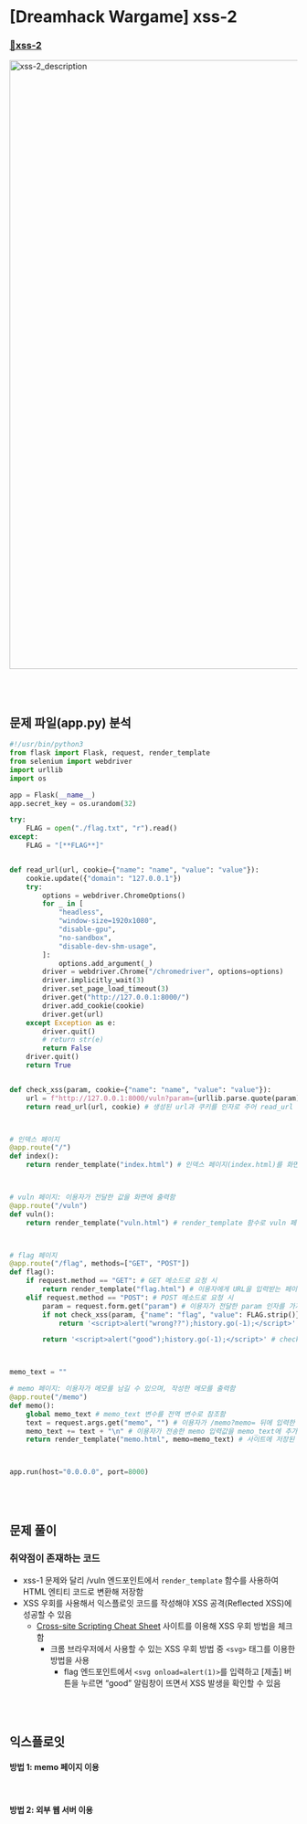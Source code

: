 # [Dreamhack Wargame] xss-2
### [🚩xss-2](https://dreamhack.io/wargame/challenges/268/)
  <img width="1066" alt="xss-2_description" src="https://github.com/augustf86/Today_I_Learn/assets/122844932/8850b99f-06b6-49e4-9f1f-ab7e6ff70d05">

<br/><br/>

## 문제 파일(app.py) 분석
```python
#!/usr/bin/python3
from flask import Flask, request, render_template
from selenium import webdriver
import urllib
import os

app = Flask(__name__)
app.secret_key = os.urandom(32)

try:
    FLAG = open("./flag.txt", "r").read()
except:
    FLAG = "[**FLAG**]"


def read_url(url, cookie={"name": "name", "value": "value"}):
    cookie.update({"domain": "127.0.0.1"})
    try:
        options = webdriver.ChromeOptions()
        for _ in [
            "headless",
            "window-size=1920x1080",
            "disable-gpu",
            "no-sandbox",
            "disable-dev-shm-usage",
        ]:
            options.add_argument(_)
        driver = webdriver.Chrome("/chromedriver", options=options)
        driver.implicitly_wait(3)
        driver.set_page_load_timeout(3)
        driver.get("http://127.0.0.1:8000/")
        driver.add_cookie(cookie)
        driver.get(url)
    except Exception as e:
        driver.quit()
        # return str(e)
        return False
    driver.quit()
    return True


def check_xss(param, cookie={"name": "name", "value": "value"}):
    url = f"http://127.0.0.1:8000/vuln?param={urllib.parse.quote(param)}" # param의 값을 가져와 /vuln 엔드포인트에 접속하는 URL를 생성함
    return read_url(url, cookie) # 생성된 url과 쿠키를 인자로 주어 read_url 함수를 호출함



# 인덱스 페이지
@app.route("/")
def index():
    return render_template("index.html") # 인덱스 페이지(index.html)를 화면에 출력함



# vuln 페이지: 이용자가 전달한 값을 화면에 출력함
@app.route("/vuln")
def vuln():
    return render_template("vuln.html") # render_template 함수로 vuln 페이지(vuln.html)를 출력함



# flag 페이지
@app.route("/flag", methods=["GET", "POST"])
def flag():
    if request.method == "GET": # GET 메소드로 요청 시
        return render_template("flag.html") # 이용자에게 URL을 입력받는 페이지(flag.html)를 화면에 출력함
    elif request.method == "POST": # POST 메소드로 요청 시
        param = request.form.get("param") # 이용자가 전달한 param 인자를 가져옴
        if not check_xss(param, {"name": "flag", "value": FLAG.strip()}): # param 파라미터에 {"flag": FLAG }를 포함하여 check_xss 함수를 호출함
            return '<script>alert("wrong??");history.go(-1);</script>' # check_xss 결과 false를 반환할 경우 "wrong??" 알림창 출력

        return '<script>alert("good");history.go(-1);</script>' # check_xss 결과 true를 반환할 경우 "good" 알림창 출력



memo_text = ""

# memo 페이지: 이용자가 메모를 남길 수 있으며, 작성한 메모를 출력함
@app.route("/memo")
def memo():
    global memo_text # memo_text 변수를 전역 변수로 참조함
    text = request.args.get("memo", "") # 이용자가 /memo?memo= 뒤에 입력한 memo 값을 가져옴
    memo_text += text + "\n" # 이용자가 전송한 memo 입력값을 memo_text에 추가함
    return render_template("memo.html", memo=memo_text) # 사이트에 저장된 memo_text를 화면에 출력함



app.run(host="0.0.0.0", port=8000)
```


<br/><br/>


## 문제 풀이
### 취약점이 존재하는 코드
* xss-1 문제와 달리 /vuln 엔드포인트에서 ```render_template``` 함수를 사용하여 HTML 엔티티 코드로 변환해 저장함
* XSS 우회를 사용해서 익스플로잇 코드를 작성해야 XSS 공격(Reflected XSS)에 성공할 수 있음
	- [Cross-site Scripting Cheat Sheet](https://portswigger.net/web-security/cross-site-scripting/cheat-sheet) 사이트를 이용해 XSS 우회 방법을 체크함
		+ 크롬 브라우저에서 사용할 수 있는 XSS 우회 방법 중 ```<svg>``` 태그를 이용한 방법을 사용
		  - flag 엔드포인트에서 ```<svg onload=alert(1)>```를 입력하고 [제출] 버튼을 누르면 “good” 알림창이 뜨면서 XSS 발생을 확인할 수 있음

<br/><br/>

## 익스플로잇
#### 방법 1: memo 페이지 이용

<br/>

#### 방법 2: 외부 웹 서버 이용

